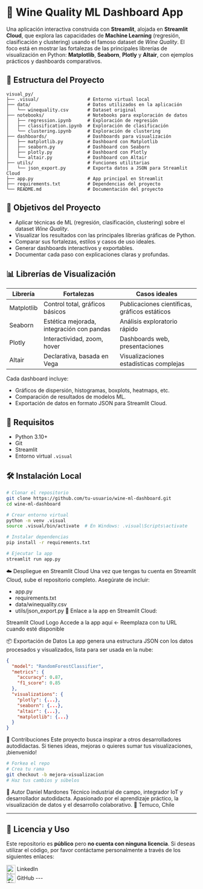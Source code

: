 # 🍷 Wine Quality ML Dashboard App

Una aplicación interactiva construida con **Streamlit**, alojada en **Streamlit Cloud**, que explora las capacidades de **Machine Learning** (regresión, clasificación y clustering) usando el famoso dataset de *Wine Quality*. El foco está en mostrar las fortalezas de las principales librerías de visualización en Python: **Matplotlib**, **Seaborn**, **Plotly** y **Altair**, con ejemplos prácticos y dashboards comparativos.

## 📁 Estructura del Proyecto

```
visual_py/
├── .visual/                  # Entorno virtual local
├── data/                     # Datos utilizados en la aplicación
│   └── winequality.csv       # Dataset original
├── notebooks/                # Notebooks para exploración de datos
│   ├── regression.ipynb      # Exploración de regresión
│   ├── classification.ipynb  # Exploración de clasificación
│   └── clustering.ipynb      # Exploración de clustering
├── dashboards/               # Dashboards para visualización
│   ├── matplotlib.py         # Dashboard con Matplotlib
│   ├── seaborn.py            # Dashboard con Seaborn
│   ├── plotly.py             # Dashboard con Plotly
│   └── altair.py             # Dashboard con Altair
├── utils/                    # Funciones utilitarias
│   └── json_export.py        # Exporta datos a JSON para Streamlit Cloud
├── app.py                    # App principal en Streamlit
├── requirements.txt          # Dependencias del proyecto
└── README.md                 # Documentación del proyecto
```
## 🚀 Objetivos del Proyecto

- Aplicar técnicas de ML (regresión, clasificación, clustering) sobre el dataset *Wine Quality*.
- Visualizar los resultados con las principales librerías gráficas de Python.
- Comparar sus fortalezas, estilos y casos de uso ideales.
- Generar dashboards interactivos y exportables.
- Documentar cada paso con explicaciones claras y profundas.

## 📊 Librerías de Visualización

| Librería   | Fortalezas | Casos ideales |
|------------|------------|----------------|
| Matplotlib | Control total, gráficos básicos | Publicaciones científicas, gráficos estáticos |
| Seaborn    | Estética mejorada, integración con pandas | Análisis exploratorio rápido |
| Plotly     | Interactividad, zoom, hover | Dashboards web, presentaciones |
| Altair     | Declarativa, basada en Vega | Visualizaciones estadísticas complejas |

Cada dashboard incluye:
- Gráficos de dispersión, histogramas, boxplots, heatmaps, etc.
- Comparación de resultados de modelos ML.
- Exportación de datos en formato JSON para Streamlit Cloud.

## 🧪 Requisitos

- Python 3.10+
- Git
- Streamlit
- Entorno virtual `.visual`

## 🛠️ Instalación Local

```bash
# Clonar el repositorio
git clone https://github.com/tu-usuario/wine-ml-dashboard.git
cd wine-ml-dashboard

# Crear entorno virtual
python -m venv .visual
source .visual/bin/activate  # En Windows: .visual\Scripts\activate

# Instalar dependencias
pip install -r requirements.txt

# Ejecutar la app
streamlit run app.py
```

☁️ Despliegue en Streamlit Cloud
Una vez que tengas tu cuenta en Streamlit Cloud, sube el repositorio completo. Asegúrate de incluir:

- app.py
- requirements.txt
- data/winequality.csv
- utils/json_export.py
🔗 Enlace a la app en Streamlit Cloud:

Streamlit Cloud Logo
Accede a la app aquí ← Reemplaza con tu URL cuando esté disponible

📦 Exportación de Datos
La app genera una estructura JSON con los datos procesados y visualizados, lista para ser usada en la nube:

```json
{
  "model": "RandomForestClassifier",
  "metrics": {
    "accuracy": 0.87,
    "f1_score": 0.85
  },
  "visualizations": {
    "plotly": {...},
    "seaborn": {...},
    "altair": {...},
    "matplotlib": {...}
  }
}
```

🤝 Contribuciones
Este proyecto busca inspirar a otros desarrolladores autodidactas. Si tienes ideas, mejoras o quieres sumar tus visualizaciones, ¡bienvenido!

```bash
# Forkea el repo
# Crea tu rama
git checkout -b mejora-visualizacion
# Haz tus cambios y súbelos
```


🧠 Autor
Daniel Mardones
Técnico industrial de campo, integrador IoT y desarrollador autodidacta.
Apasionado por el aprendizaje práctico, la visualización de datos y el desarrollo colaborativo.
📍 Temuco, Chile

---
## 📄 Licencia y Uso

Este repositorio es **público** pero **no cuenta con ninguna licencia**. Si deseas utilizar el código, por favor contáctame personalmente a través de los siguientes enlaces:

<a href="https://www.linkedin.com/in/daniel-andres-mardones-sanhueza-27b73777" target="_blank" style="text-decoration:none;">
  <img src="https://cdn.jsdelivr.net/gh/devicons/devicon/icons/linkedin/linkedin-original.svg" alt="LinkedIn" width="24" style="vertical-align:middle;" /> LinkedIn
</a>
<br>
<a href="https://github.com/Denniels" target="_blank" style="text-decoration:none;">
  <img src="https://cdn.jsdelivr.net/gh/devicons/devicon/icons/github/github-original.svg" alt="GitHub" width="24" style="vertical-align:middle;" /> GitHub
</a>
---